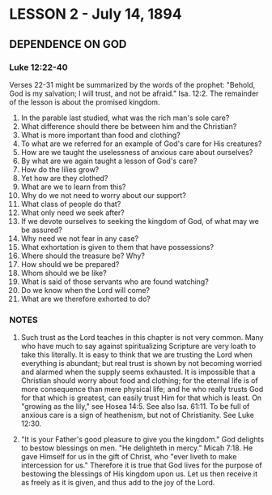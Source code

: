 # LESSON 2 - July 14, 1894
## DEPENDENCE ON GOD
### Luke 12:22-40

Verses 22-31 might be summarized by the words of the prophet: "Behold, God is my salvation; I will trust, and not be afraid." Isa. 12:2. The remainder of the lesson is about the promised kingdom.

1. In the parable last studied, what was the rich man's sole care?
2. What difference should there be between him and the Christian?
3. What is more important than food and clothing?
4. To what are we referred for an example of God's care for His creatures?
5. How are we taught the uselessness of anxious care about ourselves?
6. By what are we again taught a lesson of God's care?
7. How do the lilies grow?
8. Yet how are they clothed?
9. What are we to learn from this?
10. Why do we not need to worry about our support?
11. What class of people do that?
12. What only need we seek after?
13. If we devote ourselves to seeking the kingdom of God, of what may we be assured?
14. Why need we not fear in any case?
15. What exhortation is given to them that have possessions?
16. Where should the treasure be? Why?
17. How should we be prepared?
18. Whom should we be like?
19. What is said of those servants who are found watching?
20. Do we know when the Lord will come?
21. What are we therefore exhorted to do?

### NOTES

1. Such trust as the Lord teaches in this chapter is not very common. Many who have much to say against spiritualizing Scripture are very loath to take this literally. It is easy to think that we are trusting the Lord when everything is abundant; but real trust is shown by not becoming worried and alarmed when the supply seems exhausted. It is impossible that a Christian should worry about food and clothing; for the eternal life is of more consequence than mere physical life; and he who really trusts God for that which is greatest, can easily trust Him for that which is least. On "growing as the lily," see Hosea 14:5. See also Isa. 61:11. To be full of anxious care is a sign of heathenism, but not of Christianity. See Luke 12:30.

2. "It is your Father's good pleasure to give you the kingdom." God delights to bestow blessings on men. "He delighteth in mercy." Micah 7:18. He gave Himself for us in the gift of Christ, who "ever liveth to make intercession for us." Therefore it is true that God lives for the purpose of bestowing the blessings of His kingdom upon us. Let us then receive it as freely as it is given, and thus add to the joy of the Lord.